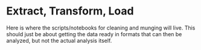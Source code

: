 # Extract, Transform, Load

Here is where the scripts/notebooks for cleaning and munging will live. This should just be about getting the data ready in formats that can then be analyzed, but not the actual analysis itself.